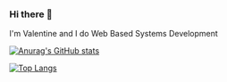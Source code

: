 ### Hi there 👋

I'm Valentine and I do Web Based Systems Development

[![Anurag's GitHub stats](https://github-readme-stats.vercel.app/api?username=ValentineSean&show_icons=true&theme=radical&count_private=true&hide=stars)](https://github.com/anuraghazra/github-readme-stats)

[![Top Langs](https://github-readme-stats.vercel.app/api/top-langs/?username=ValentineSean&theme=dark)](https://github.com/anuraghazra/github-readme-stats)
